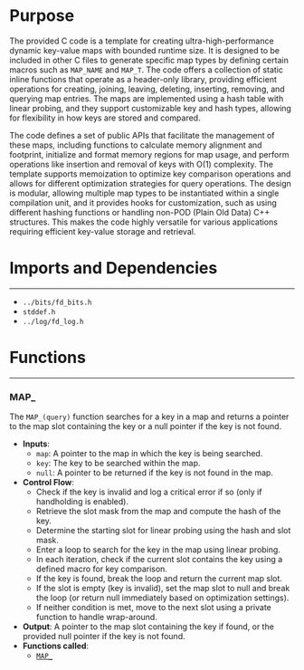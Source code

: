 # Purpose
The provided C code is a template for creating ultra-high-performance dynamic key-value maps with bounded runtime size. It is designed to be included in other C files to generate specific map types by defining certain macros such as `MAP_NAME` and `MAP_T`. The code offers a collection of static inline functions that operate as a header-only library, providing efficient operations for creating, joining, leaving, deleting, inserting, removing, and querying map entries. The maps are implemented using a hash table with linear probing, and they support customizable key and hash types, allowing for flexibility in how keys are stored and compared.

The code defines a set of public APIs that facilitate the management of these maps, including functions to calculate memory alignment and footprint, initialize and format memory regions for map usage, and perform operations like insertion and removal of keys with O(1) complexity. The template supports memoization to optimize key comparison operations and allows for different optimization strategies for query operations. The design is modular, allowing multiple map types to be instantiated within a single compilation unit, and it provides hooks for customization, such as using different hashing functions or handling non-POD (Plain Old Data) C++ structures. This makes the code highly versatile for various applications requiring efficient key-value storage and retrieval.
# Imports and Dependencies

---
- `../bits/fd_bits.h`
- `stddef.h`
- `../log/fd_log.h`


# Functions

---
### MAP\_<!-- {{#callable:MAP_}} -->
The `MAP_(query)` function searches for a key in a map and returns a pointer to the map slot containing the key or a null pointer if the key is not found.
- **Inputs**:
    - `map`: A pointer to the map in which the key is being searched.
    - `key`: The key to be searched within the map.
    - `null`: A pointer to be returned if the key is not found in the map.
- **Control Flow**:
    - Check if the key is invalid and log a critical error if so (only if handholding is enabled).
    - Retrieve the slot mask from the map and compute the hash of the key.
    - Determine the starting slot for linear probing using the hash and slot mask.
    - Enter a loop to search for the key in the map using linear probing.
    - In each iteration, check if the current slot contains the key using a defined macro for key comparison.
    - If the key is found, break the loop and return the current map slot.
    - If the slot is empty (key is invalid), set the map slot to null and break the loop (or return null immediately based on optimization settings).
    - If neither condition is met, move to the next slot using a private function to handle wrap-around.
- **Output**: A pointer to the map slot containing the key if found, or the provided null pointer if the key is not found.
- **Functions called**:
    - [`MAP_`](#MAP_)


